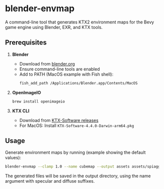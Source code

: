 # blender-envmap

A command-line tool that generates KTX2 environment maps for the Bevy game engine using Blender, EXR, and KTX tools.

## Prerequisites

1. **Blender**
   - Download from [blender.org](https://www.blender.org/download/)
   - Ensure command-line tools are enabled
   - Add to PATH (MacOS example with Fish shell):
     ```bash
     fish_add_path /Applications/Blender.app/Contents/MacOS
     ```

2. **OpenImageIO**
   ```bash
   brew install openimageio
   ```

3. **KTX CLI**
   - Download from [KTX-Software releases](https://github.com/KhronosGroup/KTX-Software/releases)
   - For MacOS: Install `KTX-Software-4.4.0-Darwin-arm64.pkg`

## Usage

Generate environment maps by running (example showing the default values):
```bash
blender-envmap --clamp 1.0 --name cubemap --output assets assets/spiaggia_di_mondello_2k.exr
```

The generated files will be saved in the output directory, using the name argument with specular and diffuse suffixes.
